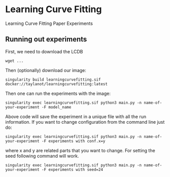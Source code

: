 # Learning Curve Fitting

Learning Curve Fitting Paper Experiments

## Running out experiments

First, we need to download the LCDB 
```
wget ...
```
Then (optionally) download our image:

```
singularity build learningcurvefitting.sif docker://taylanot/learningcurvefitting:latest
```

Then one can run the experiments with the image:
```
singularity exec learningcurvefitting.sif python3 main.py -n name-of-your-experiment -F model_name
```
Above code will save the experiment in a unique file with all the run information. If you want to change configuration from the command line just do:
```
singularity exec learningcurvefitting.sif python3 main.py -n name-of-your-experiment -F experiments with conf.x=y
```
where x and y are related parts that you want to change. For setting the seed following command will work.
```
singularity exec learningcurvefitting.sif python3 main.py -n name-of-your-experiment -F experiments with seed=24
```

